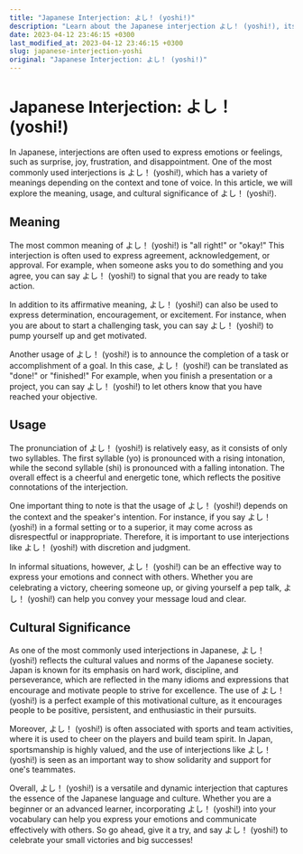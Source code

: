 ```yaml
---
title: "Japanese Interjection: よし！ (yoshi!)"
description: "Learn about the Japanese interjection よし！ (yoshi!), its meaning, usage, and cultural significance."
date: 2023-04-12 23:46:15 +0300
last_modified_at: 2023-04-12 23:46:15 +0300
slug: japanese-interjection-yoshi
original: "Japanese Interjection: よし！ (yoshi!)"
---
```

# Japanese Interjection: よし！ (yoshi!)

In Japanese, interjections are often used to express emotions or feelings, such as surprise, joy, frustration, and disappointment. One of the most commonly used interjections is よし！ (yoshi!), which has a variety of meanings depending on the context and tone of voice. In this article, we will explore the meaning, usage, and cultural significance of よし！ (yoshi!).

## Meaning

The most common meaning of よし！ (yoshi!) is "all right!" or "okay!" This interjection is often used to express agreement, acknowledgement, or approval. For example, when someone asks you to do something and you agree, you can say よし！ (yoshi!) to signal that you are ready to take action.

In addition to its affirmative meaning, よし！ (yoshi!) can also be used to express determination, encouragement, or excitement. For instance, when you are about to start a challenging task, you can say よし！ (yoshi!) to pump yourself up and get motivated.

Another usage of よし！ (yoshi!) is to announce the completion of a task or accomplishment of a goal. In this case, よし！ (yoshi!) can be translated as "done!" or "finished!" For example, when you finish a presentation or a project, you can say よし！ (yoshi!) to let others know that you have reached your objective.

## Usage

The pronunciation of よし！ (yoshi!) is relatively easy, as it consists of only two syllables. The first syllable (yo) is pronounced with a rising intonation, while the second syllable (shi) is pronounced with a falling intonation. The overall effect is a cheerful and energetic tone, which reflects the positive connotations of the interjection.

One important thing to note is that the usage of よし！ (yoshi!) depends on the context and the speaker's intention. For instance, if you say よし！ (yoshi!) in a formal setting or to a superior, it may come across as disrespectful or inappropriate. Therefore, it is important to use interjections like よし！ (yoshi!) with discretion and judgment.

In informal situations, however, よし！ (yoshi!) can be an effective way to express your emotions and connect with others. Whether you are celebrating a victory, cheering someone up, or giving yourself a pep talk, よし！ (yoshi!) can help you convey your message loud and clear.

## Cultural Significance

As one of the most commonly used interjections in Japanese, よし！ (yoshi!) reflects the cultural values and norms of the Japanese society. Japan is known for its emphasis on hard work, discipline, and perseverance, which are reflected in the many idioms and expressions that encourage and motivate people to strive for excellence. The use of よし！ (yoshi!) is a perfect example of this motivational culture, as it encourages people to be positive, persistent, and enthusiastic in their pursuits.

Moreover, よし！ (yoshi!) is often associated with sports and team activities, where it is used to cheer on the players and build team spirit. In Japan, sportsmanship is highly valued, and the use of interjections like よし！ (yoshi!) is seen as an important way to show solidarity and support for one's teammates.

Overall, よし！ (yoshi!) is a versatile and dynamic interjection that captures the essence of the Japanese language and culture. Whether you are a beginner or an advanced learner, incorporating よし！ (yoshi!) into your vocabulary can help you express your emotions and communicate effectively with others. So go ahead, give it a try, and say よし！ (yoshi!) to celebrate your small victories and big successes!